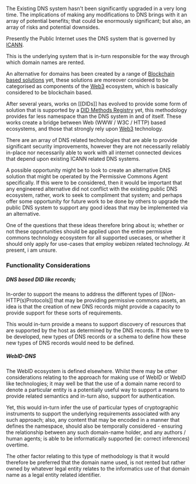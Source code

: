The Existing DNS system hasn't been significantly upgraded in a very long time.  The implications of making any modifications to DNS brings with it an array of potential benefits; that could be enormously significant; but also, an array of risks and potential downsides.

Presently the Public Internet uses the DNS system that is governed by [ICANN](https://en.wikipedia.org/wiki/ICANN).

This is the underlying system that is in-turn responsible for the way through which domain names are rented.  

An alternative for domains has been created by a range of [Blockchain based solutions](https://en.wikipedia.org/wiki/Blockchain#Domain_names) yet, these solutions are moreover considered to be categorised as components of the [Web3](https://en.wikipedia.org/wiki/Web3) ecosystem, which is basically considered to be blockchain based. 

After several years, works on [[DIDs]] has evolved to provide some form of solution that is supported by a [DID Methods Registry](https://github.com/w3c/did-spec-registries/tree/main/methods) yet, this methodology provides far less namespace than the DNS system in and of itself.  These works create a bridge between Web (WWW / W3C / HTTP) based ecosystems, and those that strongly rely upon [Web3](https://en.wikipedia.org/wiki/Web3) technology.

There are an array of DNS related technologies that are able to provide significant security improvements, however they are not necessarily reliably in-place nor necessarily able to work with all internet connected devices that depend upon existing ICANN related DNS systems.

A possible opportunity might be to look to create an alternative DNS solution that might be operated by the Permissive Commons Agent specifically. If this were to be considered, then it would be important that any engineered alternative did not conflict with the existing public DNS ecosystem, rather, work to seek to compliment that system; and perhaps offer some opportunity for future work to be done by others to upgrade the public DNS system to support any good ideas that may be implemented via an alternative.   

One of the questions that these ideas therefore bring about is; whether or not these opportunities should be applied upon the entire permissive commons technology ecosystem for all supported usecases, or whether it should only apply for use-cases that employ webizen related technology. At present, i am unsure.

### Functionality Considerations

##### DNS based DID like records;
In-order to support the means to address the different types of [[Non-HTTP(s)Protocols]] that may be providing permissive commons assets, an idea is that the creation of new DNS records might provide a capacity to provide support for these sorts of requirements. 

This would in-turn provide a means to support discovery of resources that are supported by the host as determined by the DNS records.  If this were to be developed, new types of DNS records or a schema to define how these new types of DNS records would need to be defined. 

##### WebID-DNS
The WebID ecosystem is defined elsewhere.  Whilst there may be other considerations relating to the approach for making use of WebID or WebID like technologies; it may well be that the use of a domain name record to denote a particular entity is a potentially useful way to support a means to provide related semantics and in-turn also, support for authentication.

Yet, this would in-turn infer the use of particular types of cryptographic instruments to support the underlying requirements associated with any such approach; also, any content that may be encoded in a manner that defines the namespace, should also be temporally considered - ensuring the relationship between any such domain-name holder, and any authors / human agents; is able to be informatically supported (ie: correct inferences) overtime.  

The other factor relating to this type of methodology is that it would therefore be preferred that the domain name used, is not rented but rather owned by whatever legal entity relates to the informatics use of that domain name as a legal entity related identifier. 


